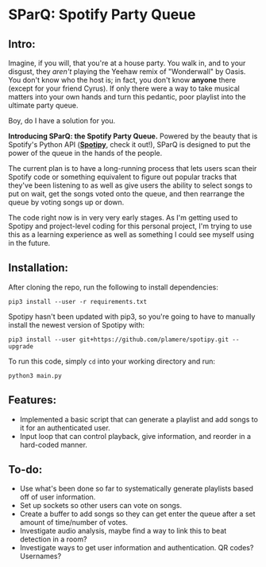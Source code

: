 # SParQ: Spotify Party Queue

## Intro:

Imagine, if you will, that you're at a house party. You walk in, and to your
disgust, they _aren't_ playing the Yeehaw remix of "Wonderwall" by Oasis. You 
don't know who the host is; in fact, you don't know **anyone** there (except for
your friend Cyrus). If only there were a way to take musical matters into your 
own hands and turn this pedantic, poor playlist into the ultimate party queue.

Boy, do I have a solution for you. 

**Introducing SParQ: the Spotify Party Queue.** Powered by the beauty that is 
Spotify's Python API ([**Spotipy**](https://github.com/plamere/spotipy), check 
it out!), SParQ is designed to put the power of the queue in the hands of the people.

The current plan is to have a long-running process that lets users scan their 
Spotify code or something equivalent to figure out popular tracks that they've 
been listening to as well as give users the ability to select songs to put on 
wait, get the songs voted onto the queue, and then rearrange the queue by voting 
songs up or down.

The code right now is in very very early stages. As I'm getting used to Spotipy
and project-level coding for this personal project, I'm trying to use this as a
learning experience as well as something I could see myself using in the future.

## Installation:

After cloning the repo, run the following to install dependencies:

```
pip3 install --user -r requirements.txt
```

Spotipy hasn't been updated with pip3, so you're going to have to manually
install the newest version of Spotipy with:

```
pip3 install --user git+https://github.com/plamere/spotipy.git --upgrade
```

To run this code, simply `cd` into your working directory and run:

```
python3 main.py
```

## Features:

- Implemented a basic script that can generate a playlist and add songs to it 
for an authenticated user.
- Input loop that can control playback, give information, and reorder in a
hard-coded manner.

## To-do:

- Use what's been done so far to systematically generate playlists based off of 
user information.
- Set up sockets so other users can vote on songs.
- Create a buffer to add songs so they can get enter the queue after a set
amount of time/number of votes.
- Investigate audio analysis, maybe find a way to link this to beat detection in 
a room?
- Investigate ways to get user information and authentication. QR codes? 
Usernames?